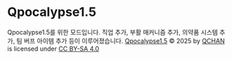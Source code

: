 # Qpocalypse1.5
Qpocalypse1.5를 위한 모드입니다.
직업 추가, 부활 매커니즘 추가, 의약품 시스템 추가, 팀 버프 아이템 추가 등이 이루어졌습니다.
<a href="https://creativecommons.org">Qpocalypse1.5</a> © 2025 by <a href="https://creativecommons.org">QCHAN</a> is licensed under <a href="https://creativecommons.org/licenses/by-sa/4.0/">CC BY-SA 4.0</a><img src="https://mirrors.creativecommons.org/presskit/icons/cc.svg" alt="" style="max-width: 1em;max-height:1em;margin-left: .2em;"><img src="https://mirrors.creativecommons.org/presskit/icons/by.svg" alt="" style="max-width: 1em;max-height:1em;margin-left: .2em;"><img src="https://mirrors.creativecommons.org/presskit/icons/sa.svg" alt="" style="max-width: 1em;max-height:1em;margin-left: .2em;">
